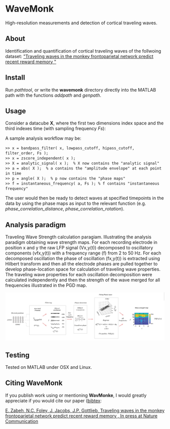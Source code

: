 # WaveMonk
High-resolution measurements and detection of cortical traveling waves.

## About
Identification and quantification of cortical traveling waves of the follwoing dataset: ["Traveling waves in the monkey frontoparietal network predict recent reward memory "](https://www.nature.com/articles)

## Install

Run *pathtool*, or write the **wavemonk** directory directly into the MATLAB path with the functions *addpath* and *genpath*.

## Usage

Consider a datacube **X**, where the first two dimensions index space and the third indexes time (with sampling frequency *Fs*): 


A sample analysis workflow may be:

    >> x = bandpass_filter( x, lowpass_cutoff, hipass_cutoff, filter_order, Fs );
    >> x = zscore_independent( x );
    >> X = analytic_signal( x );  % X now contains the "analytic signal"
    >> a = abs( X );  % a contains the "amplitude envelope" at each point in time
    >> p = angle( X );  % p now contains the "phase maps"
    >> f = instantaneous_frequency( a, Fs ); % f contains "instantaneous frequency"

The user would then be ready to detect waves at specified timepoints in the data by using the phase maps as input to the relevant function (e.g. *phase_correlation_distance*, *phase_correlation_rotation*).

## Analysis paradigm

Traveling Wave Strength calculation paragiam.  Illustrating the analysis paradigm obtaining wave strength maps. For each recording electrode in position x and y the raw LFP signal (Vx,y(t)) decomposed to oscillatory components (vfx,y(t)) with a frequency range (f) from 2 to 50 Hz. For each decomposed oscillation the phase of oscillation (fx,y(t)) is extracted using Hilbert transform and then all the electrode phases are pulled together to develop phase-location space for calculation of traveling wave properties. The traveling wave properties for each oscillation decomposition were calculated independently and then the strength of the wave merged for all frequencies illustrated in the PGD map.

![Analysis Paradigm](./Analysis%20Overview.png)

## Testing

Tested on MATLAB under OSX and Linux.

## Citing **WaveMonk**

If you publish work using or mentioning **WavMonke**, I would greatly appreciate if you would cite our paper ([bibtex](https://www.biorxiv.org/content/10.1101/2022.02.03.478583v1.abstract):

[E. Zabeh, N.C. Foley, J. Jacobs, J.P. Gottlieb, Traveling waves in the monkey frontoparietal network predict recent reward memory
, In press at Nature Communication](https://www.biorxiv.org/content/10.1101/2022.02.03.478583v1.abstract)
